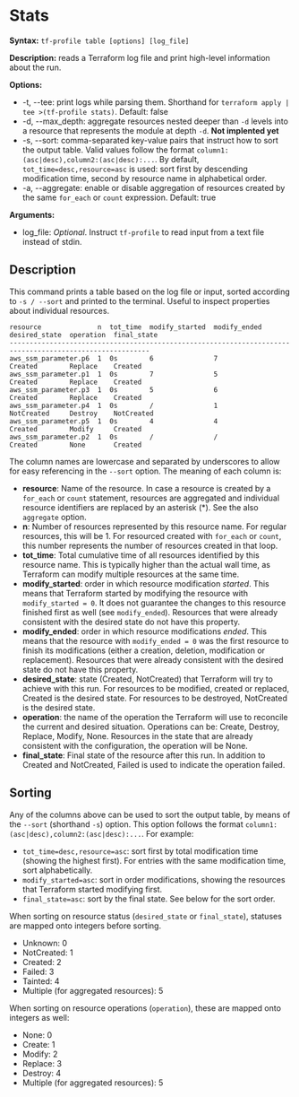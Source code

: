 # Stats

**Syntax:** `tf-profile table [options] [log_file]`

**Description:** reads a Terraform log file and print high-level information about the run.

**Options:**
- -t, --tee: print logs while parsing them. Shorthand for `terraform apply | tee >(tf-profile stats)`. Default: false
- -d, --max_depth: aggregate resources nested deeper than `-d` levels into a resource that represents the module at depth `-d`. **Not implented yet**
- -s, --sort: comma-separated key-value pairs that instruct how to sort the output table. Valid values follow the format `column1:(asc|desc),column2:(asc|desc):...`. By default, `tot_time=desc,resource=asc` is used: sort first by descending modification time, second by resource name in alphabetical order.
- -a, --aggregate: enable or disable aggregation of resources created by the same `for_each` or `count` expression. Default: true


**Arguments:**

- log_file: _Optional_. Instruct `tf-profile` to read input from a text file instead of stdin. 

## Description

This command prints a table based on the log file or input, sorted according to `-s / --sort` and printed to the terminal. Useful to inspect properties about individual resources.

```
resource              n  tot_time  modify_started  modify_ended  desired_state  operation  final_state  
---------------------------------------------------------------------------------------------------------
aws_ssm_parameter.p6  1  0s        6               7             Created        Replace    Created      
aws_ssm_parameter.p1  1  0s        7               5             Created        Replace    Created      
aws_ssm_parameter.p3  1  0s        5               6             Created        Replace    Created      
aws_ssm_parameter.p4  1  0s        /               1             NotCreated     Destroy    NotCreated   
aws_ssm_parameter.p5  1  0s        4               4             Created        Modify     Created      
aws_ssm_parameter.p2  1  0s        /               /             Created        None       Created      
```

The column names are lowercase and separated by underscores to allow for easy referencing in the `--sort` option. The meaning of each column is:

- **resource**: Name of the resource. In case a resource is created by a `for_each` or `count` statement, resources are aggregated and individual resource identifiers are replaced by an asterisk (*). See the also `aggregate` option. 
- **n**: Number of resources represented by this resource name. For regular resources, this will be 1. For resourced created with `for_each` or `count`, this number represents the number of resources created in that loop.
- **tot_time**: Total cumulative time of all resources identified by this resource name. This is typically higher than the actual wall time, as Terraform can modify multiple resources at the same time.
- **modify_started**: order in which resource modification _started_. This means that Terraform started by modifying the resource with `modify_started = 0`. It does not guarantee the changes to this resource finished first as well (see `modify_ended`). Resources that were already consistent with the desired state do not have this property.
- **modify_ended**: order in which resource modifications _ended_. This means that the resource with `modify_ended = 0` was the first resource to finish its modifications (either a creation, deletion, modification or replacement). Resources that were already consistent with the desired state do not have this property.
- **desired_state**: state (Created, NotCreated) that Terraform will try to achieve with this run. For resources to be modified, created or replaced, Created is the desired state. For resources to be destroyed, NotCreated is the desired state.
- **operation**: the name of the operation the Terraform will use to reconcile the current and desired situation. Operations can be: Create, Destroy, Replace, Modify, None. Resources in the state that are already consistent with the configuration, the operation will be None. 
- **final_state**: Final state of the resource after this run. In addition to Created and NotCreated, Failed is used to indicate the operation failed.

## Sorting

Any of the columns above can be used to sort the output table, by means of the `--sort` (shorthand `-s`) option. This option follows the format `column1:(asc|desc),column2:(asc|desc):...`. For example:
- `tot_time=desc,resource=asc`: sort first by total modification time (showing the highest first). For entries with the same modification time, sort alphabetically.
- `modify_started=asc`: sort in order modifications, showing the resources that Terraform started modifying first.
- `final_state=asc`: sort by the final state. See below for the sort order.

When sorting on resource status (`desired_state` or `final_state`), statuses are mapped onto integers before sorting.

- Unknown: 0
- NotCreated: 1
- Created: 2
- Failed: 3
- Tainted: 4
- Multiple (for aggregated resources): 5

When sorting on resource operations (`operation`), these are mapped onto integers as well:

- None: 0
- Create: 1
- Modify: 2
- Replace: 3
- Destroy: 4
- Multiple (for aggregated resources): 5
